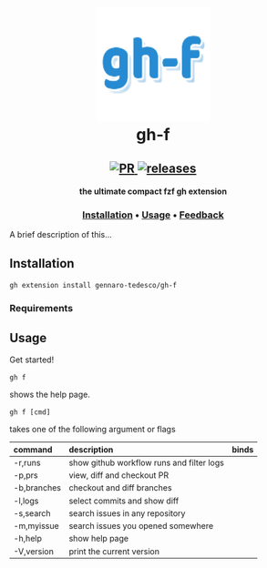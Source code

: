<h1 align="center">
  <br>
  <img width="200" height="200" src="gh-f-logo.png">
  <br>
  gh-f
  <br>
</h1>

<h2 align="center">
  <a href="#" onclick="return false;">
    <img alt="PR" src="https://img.shields.io/badge/PRs-welcome-brightgreen.svg?style=flat"/>
  </a>
  <a href="https://github.com/gennaro-tedesco/stargazer/releases">
    <img alt="releases" src="https://img.shields.io/github/release/gennaro-tedesco/gh-f"/>
  </a>
</h2>

<h4 align="center">the ultimate compact fzf gh extension</h4>
<h3 align="center">
  <a href="#Installation">Installation</a> •
  <a href="#Usage">Usage</a> •
  <a href="#Feedback">Feedback</a>
</h3>

A brief description of this...

## Installation
```
gh extension install gennaro-tedesco/gh-f
```
### Requirements

## Usage
Get started!
```
gh f
```
shows the help page.
```
gh f [cmd]
```
takes one of the following argument or flags

| command      | description                               | binds
|:------------ |:----------------------------------------- |:------
| -r,runs      | show github workflow runs and filter logs |
| -p,prs       | view, diff and checkout PR                |
| -b,branches  | checkout and diff branches                |
| -l,logs      | select commits and show diff              |
| -s,search    | search issues in any repository           |
| -m,myissue   | search issues you opened somewhere        |
| -h,help      | show help page                            |
| -V,version   | print the current version                 |

